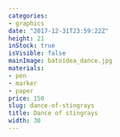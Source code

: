 ```yaml
---
categories:
- graphics
date: "2017-12-31T23:59:22Z"
height: 21
inStock: true
isVisible: false
mainImage: batoidea_dance.jpg
materials:
- pen
- marker
- paper
price: 150
slug: dance-of-stingrays
title: Dance of stingrays
width: 30
---
```


